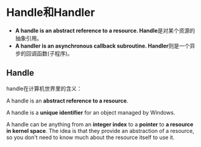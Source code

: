 # Handle和Handler

- **A handle is an abstract reference to a resource. Handle**是对某个资源的抽象引用。
- **A handler is an asynchronous callback subroutine. Handler**则是一个异步的回调函数(子程序)。

## Handle

handle在计算机世界里的含义：

A handle is an **abstract reference to a resource**.

A handle is a **unique identifier** for an object managed by Windows.

A handle can be anything from an **integer index** to a **pointer** to **a resource in kernel space**. The idea is that they provide an abstraction of a resource, so you don't need to know much about the resource itself to use it.

